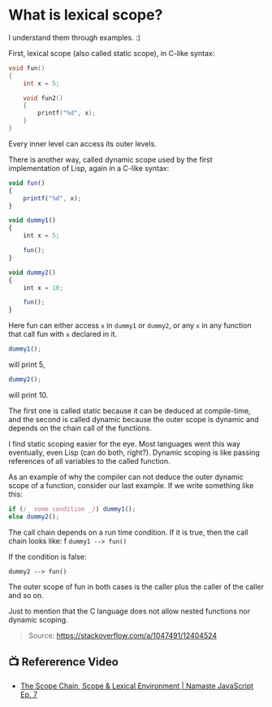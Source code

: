 # What is lexical scope?

I understand them through examples. :)

First, lexical scope (also called static scope), in C-like syntax:

```c
void fun()
{
    int x = 5;

    void fun2()
    {
        printf("%d", x);
    }
}

```

Every inner level can access its outer levels.

There is another way, called dynamic scope used by the first implementation of Lisp, again in a C-like syntax:

```js
void fun()
{
    printf("%d", x);
}

void dummy1()
{
    int x = 5;

    fun();
}

void dummy2()
{
    int x = 10;

    fun();
}
```

Here fun can either access `x` in `dummy1` or `dummy2`, or any `x` in any function that call fun with `x` declared in it.

```js
dummy1();
```

will print 5,

```js
dummy2();
```

will print 10.

The first one is called static because it can be deduced at compile-time, and the second is called dynamic because the outer scope is dynamic and depends on the chain call of the functions.

I find static scoping easier for the eye. Most languages went this way eventually, even Lisp (can do both, right?). Dynamic scoping is like passing references of all variables to the called function.

As an example of why the compiler can not deduce the outer dynamic scope of a function, consider our last example. If we write something like this:

```js
if (/_ some condition _/) dummy1();
else dummy2();
```

The call chain depends on a run time condition. If it is true, then the call chain looks like:
f
`dummy1 --> fun()`

If the condition is false:

`dummy2 --> fun()`

The outer scope of fun in both cases is the caller plus the caller of the caller and so on.

Just to mention that the C language does not allow nested functions nor dynamic scoping.

> Source: https://stackoverflow.com/a/1047491/12404524

## 📺 Refererence Video

- [The Scope Chain, Scope & Lexical Environment | Namaste JavaScript Ep. 7
  ](https://youtu.be/uH-tVP8MUs8)
